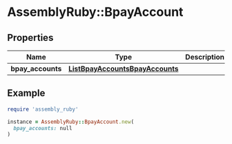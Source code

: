 # AssemblyRuby::BpayAccount

## Properties

| Name | Type | Description | Notes |
| ---- | ---- | ----------- | ----- |
| **bpay_accounts** | [**ListBpayAccountsBpayAccounts**](ListBpayAccountsBpayAccounts.md) |  | [optional] |

## Example

```ruby
require 'assembly_ruby'

instance = AssemblyRuby::BpayAccount.new(
  bpay_accounts: null
)
```

